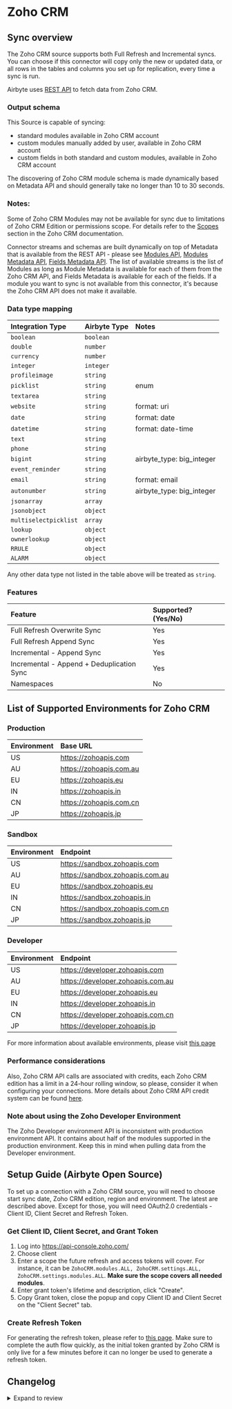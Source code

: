 # Zoho CRM

## Sync overview

The Zoho CRM source supports both Full Refresh and Incremental syncs. You can choose if this connector will copy only the new or updated data, or all rows in the tables and columns you set up for replication, every time a sync is run.

Airbyte uses [REST API](https://www.zoho.com/crm/developer/docs/api/v2/modules-api.html) to fetch data from Zoho CRM.

### Output schema

This Source is capable of syncing:

- standard modules available in Zoho CRM account
- custom modules manually added by user, available in Zoho CRM account
- custom fields in both standard and custom modules, available in Zoho CRM account

The discovering of Zoho CRM module schema is made dynamically based on Metadata API and should generally take no longer than 10 to 30 seconds.

### Notes:

Some of Zoho CRM Modules may not be available for sync due to limitations of Zoho CRM Edition or permissions scope. For details refer to the [Scopes](https://www.zoho.com/crm/developer/docs/api/v2/scopes.html) section in the Zoho CRM documentation.

Connector streams and schemas are built dynamically on top of Metadata that is available from the REST API - please see [Modules API](https://www.zoho.com/crm/developer/docs/api/v2/modules-api.html), [Modules Metadata API](https://www.zoho.com/crm/developer/docs/api/v2/module-meta.html), [Fields Metadata API](https://www.zoho.com/crm/developer/docs/api/v2/field-meta.html).
The list of available streams is the list of Modules as long as Module Metadata is available for each of them from the Zoho CRM API, and Fields Metadata is available for each of the fields. If a module you want to sync is not available from this connector, it's because the Zoho CRM API does not make it available.

### Data type mapping

| Integration Type      | Airbyte Type | Notes                     |
| :-------------------- | :----------- | :------------------------ |
| `boolean`             | `boolean`    |                           |
| `double`              | `number`     |                           |
| `currency`            | `number`     |                           |
| `integer`             | `integer`    |                           |
| `profileimage`        | `string`     |                           |
| `picklist`            | `string`     | enum                      |
| `textarea`            | `string`     |                           |
| `website`             | `string`     | format: uri               |
| `date`                | `string`     | format: date              |
| `datetime`            | `string`     | format: date-time         |
| `text`                | `string`     |                           |
| `phone`               | `string`     |                           |
| `bigint`              | `string`     | airbyte_type: big_integer |
| `event_reminder`      | `string`     |                           |
| `email`               | `string`     | format: email             |
| `autonumber`          | `string`     | airbyte_type: big_integer |
| `jsonarray`           | `array`      |                           |
| `jsonobject`          | `object`     |                           |
| `multiselectpicklist` | `array`      |                           |
| `lookup`              | `object`     |                           |
| `ownerlookup`         | `object`     |                           |
| `RRULE`               | `object`     |                           |
| `ALARM`               | `object`     |                           |

Any other data type not listed in the table above will be treated as `string`.

### Features

| Feature                                   | Supported? \(Yes/No\) |
| :---------------------------------------- | :-------------------- |
| Full Refresh Overwrite Sync               | Yes                   |
| Full Refresh Append Sync                  | Yes                   |
| Incremental - Append Sync                 | Yes                   |
| Incremental - Append + Deduplication Sync | Yes                   |
| Namespaces                                | No                    |

## List of Supported Environments for Zoho CRM

### Production

| Environment | Base URL                |
| :---------- | :---------------------- |
| US          | https://zohoapis.com    |
| AU          | https://zohoapis.com.au |
| EU          | https://zohoapis.eu     |
| IN          | https://zohoapis.in     |
| CN          | https://zohoapis.com.cn |
| JP          | https://zohoapis.jp     |

### Sandbox

| Environment | Endpoint                        |
| :---------- | :------------------------------ |
| US          | https://sandbox.zohoapis.com    |
| AU          | https://sandbox.zohoapis.com.au |
| EU          | https://sandbox.zohoapis.eu     |
| IN          | https://sandbox.zohoapis.in     |
| CN          | https://sandbox.zohoapis.com.cn |
| JP          | https://sandbox.zohoapis.jp     |

### Developer

| Environment | Endpoint                          |
| :---------- | :-------------------------------- |
| US          | https://developer.zohoapis.com    |
| AU          | https://developer.zohoapis.com.au |
| EU          | https://developer.zohoapis.eu     |
| IN          | https://developer.zohoapis.in     |
| CN          | https://developer.zohoapis.com.cn |
| JP          | https://developer.zohoapis.jp     |

For more information about available environments, please visit [this page](https://www.zoho.com/crm/developer/sandbox.html?src=dev-hub)

### Performance considerations

Also, Zoho CRM API calls are associated with credits, each Zoho CRM edition has a limit in a 24-hour rolling window, so please, consider it when configuring your connections.
More details about Zoho CRM API credit system can be found [here](https://www.zoho.com/crm/developer/docs/api/v2/api-limits.html).

### Note about using the Zoho Developer Environment

The Zoho Developer environment API is inconsistent with production environment API. It contains about half of the modules supported in the production environment. Keep this in mind when pulling data from the Developer environment.

## Setup Guide (Airbyte Open Source)

To set up a connection with a Zoho CRM source, you will need to choose start sync date, Zoho CRM edition, region and environment. The latest are described above. Except for those, you will need OAuth2.0 credentials - Client ID, Client Secret and Refresh Token.

### Get Client ID, Client Secret, and Grant Token

1. Log into https://api-console.zoho.com/
2. Choose client
3. Enter a scope the future refresh and access tokens will cover. For instance, it can be `ZohoCRM.modules.ALL, ZohoCRM.settings.ALL, ZohoCRM.settings.modules.ALL`. **Make sure the scope covers all needed modules**.
4. Enter grant token's lifetime and description, click "Create".
5. Copy Grant token, close the popup and copy Client ID and Client Secret on the "Client Secret" tab.

### Create Refresh Token

For generating the refresh token, please refer to [this page](https://www.zoho.com/crm/developer/docs/api/v2/access-refresh.html).
Make sure to complete the auth flow quickly, as the initial token granted by Zoho CRM is only live for a few minutes before it can no longer be used to generate a refresh token.

## Changelog

<details>
  <summary>Expand to review</summary>

| Version | Date       | Pull Request                                             | Subject                                                                            |
| :------ | :--------- | :------------------------------------------------------- |:-----------------------------------------------------------------------------------|
| 0.1.4 | 2025-08-02 | [53589](https://github.com/airbytehq/airbyte/pull/53589) | Update dependencies |
| 0.1.3 | 2024-07-30 | [42864](https://github.com/airbytehq/airbyte/pull/42864) | Migrate to Poetry |
| 0.1.2 | 2023-03-09 | [23906](https://github.com/airbytehq/airbyte/pull/23906) | added support for the latest CDK, fixed SAT |
| 0.1.1 | 2023-03-13 | [23818](https://github.com/airbytehq/airbyte/pull/23818) | Set airbyte type to string for zoho autonumbers when they include prefix or suffix |
| 0.1.0 | 2022-03-30 | [11193](https://github.com/airbytehq/airbyte/pull/11193) | Initial release |

</details>
